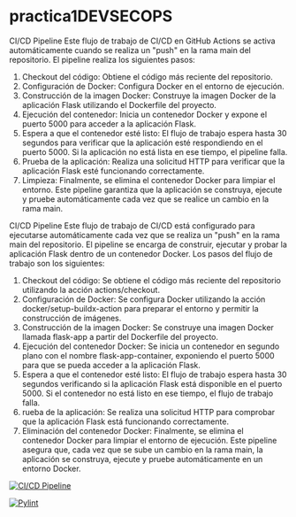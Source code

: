 # practica1DEVSECOPS

CI/CD Pipeline
Este flujo de trabajo de CI/CD en GitHub Actions se activa automáticamente cuando se realiza un "push" en la rama main del repositorio. El pipeline realiza los siguientes pasos:
1. Checkout del código: Obtiene el código más reciente del repositorio.
2. Configuración de Docker: Configura Docker en el entorno de ejecución.
3. Construcción de la imagen Docker: Construye la imagen Docker de la aplicación Flask utilizando el Dockerfile del proyecto.
4. Ejecución del contenedor: Inicia un contenedor Docker y expone el puerto 5000 para acceder a la aplicación Flask.
5. Espera a que el contenedor esté listo: El flujo de trabajo espera hasta 30 segundos para verificar que la aplicación esté respondiendo en el puerto 5000. Si la aplicación no está lista en ese tiempo, el pipeline falla.
6. Prueba de la aplicación: Realiza una solicitud HTTP para verificar que la aplicación Flask esté funcionando correctamente.
7. Limpieza: Finalmente, se elimina el contenedor Docker para limpiar el entorno.
Este pipeline garantiza que la aplicación se construya, ejecute y pruebe automáticamente cada vez que se realice un cambio en la rama main.


CI/CD Pipeline
Este flujo de trabajo de CI/CD está configurado para ejecutarse automáticamente cada vez que se realiza un "push" en la rama main del repositorio. El pipeline se encarga de construir, ejecutar y probar la aplicación Flask dentro de un contenedor Docker. Los pasos del flujo de trabajo son los siguientes:

1. Checkout del código: Se obtiene el código más reciente del repositorio utilizando la acción actions/checkout.
2. Configuración de Docker: Se configura Docker utilizando la acción docker/setup-buildx-action para preparar el entorno y permitir la construcción de imágenes.
3. Construcción de la imagen Docker: Se construye una imagen Docker llamada flask-app a partir del Dockerfile del proyecto.
4. Ejecución del contenedor Docker: Se inicia un contenedor en segundo plano con el nombre flask-app-container, exponiendo el puerto 5000 para que se pueda acceder a la aplicación Flask.
5. Espera a que el contenedor esté listo: El flujo de trabajo espera hasta 30 segundos verificando si la aplicación Flask está disponible en el puerto 5000. Si el contenedor no está listo en ese tiempo, el flujo de trabajo falla.
6. rueba de la aplicación: Se realiza una solicitud HTTP para comprobar que la aplicación Flask está funcionando correctamente.
7. Eliminación del contenedor Docker: Finalmente, se elimina el contenedor Docker para limpiar el entorno de ejecución.
Este pipeline asegura que, cada vez que se sube un cambio en la rama main, la aplicación se construya, ejecute y pruebe automáticamente en un entorno Docker.


[![CI/CD Pipeline](https://github.com/hberng00/practica1_DEVSECOPS/actions/workflows/cid-cd.yml/badge.svg)](https://github.com/hberng00/practica1_DEVSECOPS/actions/workflows/cid-cd.yml)

[![Pylint](https://github.com/hberng00/practica1_DEVSECOPS/actions/workflows/pylint.yml/badge.svg)](https://github.com/hberng00/practica1_DEVSECOPS/actions/workflows/pylint.yml)
